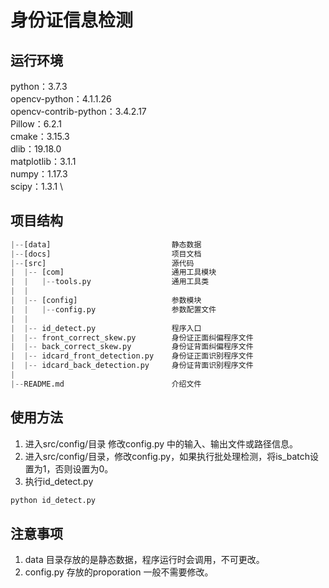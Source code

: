 
# 身份证信息检测

## 运行环境

python：3.7.3 \
opencv-python：4.1.1.26 \
opencv-contrib-python：3.4.2.17 \
Pillow：6.2.1 \
cmake：3.15.3 \
dlib：19.18.0 \
matplotlib：3.1.1 \
numpy：1.17.3 \
scipy：1.3.1 \

## 项目结构

``` python
|--[data]                           静态数据
|--[docs]                           项目文档
|--[src]                            源代码
|  |-- [com]                        通用工具模块
|  |   |--tools.py                  通用工具类
|  |   
|  |-- [config]                     参数模块
|  |   |--config.py                 参数配置文件
|  | 
|  |-- id_detect.py                 程序入口
|  |-- front_correct_skew.py        身份证正面纠偏程序文件
|  |-- back_correct_skew.py         身份证背面纠偏程序文件
|  |-- idcard_front_detection.py    身份证正面识别程序文件
|  |-- idcard_back_detection.py     身份证背面识别程序文件
|  
|--README.md                        介绍文件
```

## 使用方法

1. 进入src/config/目录 修改config.py 中的输入、输出文件或路径信息。
2. 进入src/config/目录，修改config.py，如果执行批处理检测，将is_batch设置为1，否则设置为0。
3. 执行id_detect.py
``` python
python id_detect.py
```

## 注意事项
1. data 目录存放的是静态数据，程序运行时会调用，不可更改。
2. config.py 存放的proporation 一般不需要修改。